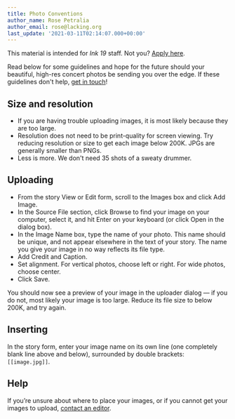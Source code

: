 ```yaml
---
title: Photo Conventions
author_name: Rose Petralia
author_email: rose@lacking.org
last_update: '2021-03-11T02:14:07.000+00:00'
---
```

This material is intended for _Ink 19_ staff. Not you? [Apply here](https://ink19.com/staff/join-us).

Read below for some guidelines and hope for the future should your beautiful, high-res concert photos be sending you over the edge. If these guidelines don't help, [get in touch](mailto:editors@ink19.com)!

## Size and resolution

- If you are having trouble uploading images, it is most likely because they are too large.
- Resolution does not need to be print-quality for screen viewing. Try reducing resolution or size to get each image below 200K. JPGs are generally smaller than PNGs.
- Less is more. We don't need 35 shots of a sweaty drummer. 

## Uploading

- From the story View or Edit form, scroll to the Images box and click Add Image.
- In the Source File section, click Browse to find your image on your computer, select it, and hit Enter on your keyboard (or click Open in the dialog box).
- In the Image Name box, type the name of your photo. This name should be unique, and not appear elsewhere in the text of your story. The name you give your image in no way reflects its file type.
- Add Credit and Caption.
- Set alignment. For vertical photos, choose left or right. For wide photos, choose center.
- Click Save.

You should now see a preview of your image in the uploader dialog &mdash; if you do not, most likely your image is too large. Reduce its file size to below 200K, and try again. 

## Inserting

In the story form, enter your image name on its own line (one completely blank line above and below), surrounded by double brackets: `[[image.jpg]]`.

## Help

If you’re unsure about where to place your images, or if you cannot get your images to upload, [contact an editor](contact).
